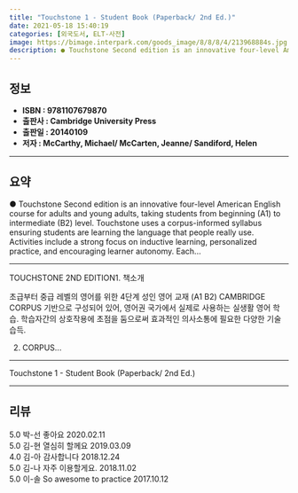 ```yaml
---
title: "Touchstone 1 - Student Book (Paperback/ 2nd Ed.)"
date: 2021-05-18 15:40:19
categories: [외국도서, ELT-사전]
image: https://bimage.interpark.com/goods_image/8/8/8/4/213968884s.jpg
description: ● Touchstone Second edition is an innovative four-level American English course for adults and young adults, taking students from beginning (A1) to intermediat
---
```


## **정보**

- **ISBN : 9781107679870**
- **출판사 : Cambridge University Press**
- **출판일 : 20140109**
- **저자 : McCarthy, Michael/ McCarten, Jeanne/ Sandiford, Helen**

------



## **요약**

●  Touchstone Second edition is an innovative four-level American English course for adults and young adults, taking students from beginning (A1) to intermediate (B2) level. Touchstone uses a corpus-informed syllabus ensuring students are learning the language that people really use. Activities include a strong focus on inductive learning, personalized practice, and encouraging learner autonomy. Each...

------

TOUCHSTONE 2ND EDITION1. 책소개

초급부터 중급 레벨의 영어를 위한 4단계 성인 영어 교재 (A1  B2)
CAMBRIDGE CORPUS 기반으로 구성되어 있어, 영어권 국가에서 실제로 사용하는 실생활 영어 학습.
학습자간의 상호작용에 초점을 둠으로써 효과적인 의사소통에 필요한 다양한 기술 습득. 

2. CORPUS... 

------


Touchstone 1 - Student Book (Paperback/ 2nd Ed.) 

------


## **리뷰** 

5.0 박-선 좋아요 2020.02.11 <br/>5.0 김-현 열심히 할께요 2019.03.09 <br/>4.0 김-아 감사합니다 2018.12.24 <br/>5.0 김-나 자주 이용할게요. 2018.11.02 <br/>5.0 이-솔 So awesome to practice 2017.10.12 <br/>